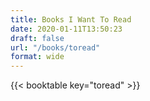 ```yaml
---
title: Books I Want To Read
date: 2020-01-11T13:50:23
draft: false
url: "/books/toread"
format: wide
---
```


{{< booktable key="toread" >}}
